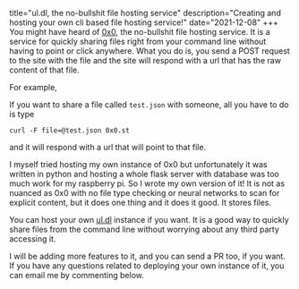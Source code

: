title="ul.dl, the no-bullshit file hosting service"
description="Creating and hosting your own cli based file hosting service!"
date="2021-12-08"
+++
You might have heard of [0x0](https://0x0.st), the no-bullshit file hosting service. It is a service for quickly sharing files right from your command line without having to point or click anywhere. What you do is, you send a POST request to the site with the file and the site will respond with a url that has the raw content of that file. 

For example, 

If you want to share a file called `test.json` with someone, all you have to do is type 

	curl -F file=@test.json 0x0.st
and it will respond with a url that will point to that file.

I myself tried hosting my own instance of 0x0 but unfortunately it was written in python and hosting a whole flask server with database was too much work for my raspberry pi. So I wrote my own version of it! It is not as nuanced as 0x0 with no file type checking or neural networks to scan for explicit content, but it does one thing and it does it good. It stores files.

You can host your own [ul.dl](https://github.com/gtlsgamr/ul.dl) instance if you want. It is a good way to quickly share files from the command line without worrying about any third party accessing it. 

I will be adding more features to it, and you can send a PR too, if you want. If you have any questions related to deploying your own instance of it, you can email me by commenting below.
